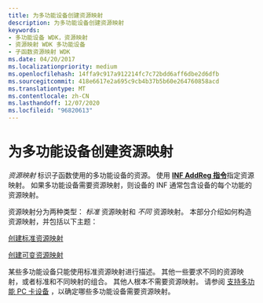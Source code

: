 ```yaml
---
title: 为多功能设备创建资源映射
description: 为多功能设备创建资源映射
keywords:
- 多功能设备 WDK，资源映射
- 资源映射 WDK 多功能设备
- 子函数资源映射 WDK
ms.date: 04/20/2017
ms.localizationpriority: medium
ms.openlocfilehash: 14ffa9c917a912214fc7c72bdd6aff6dbe2d6dfb
ms.sourcegitcommit: 418e6617e2a695c9cb4b37b5b60e264760858acd
ms.translationtype: MT
ms.contentlocale: zh-CN
ms.lasthandoff: 12/07/2020
ms.locfileid: "96820613"
---
```

# <a name="creating-resource-maps-for-a-multifunction-device"></a>为多功能设备创建资源映射





*资源映射* 标识子函数使用的多功能设备的资源。 使用 [**INF AddReg 指令**](../install/inf-addreg-directive.md)指定资源映射。 如果多功能设备需要资源映射，则设备的 INF 通常包含设备的每个功能的资源映射。

资源映射分为两种类型： *标准* 资源映射和 *不同* 资源映射。 本部分介绍如何构造资源映射，并包括以下主题：

[创建标准资源映射](creating-standard-resource-maps.md)

[创建可变资源映射](creating-varying-resource-maps.md)

某些多功能设备只能使用标准资源映射进行描述。 其他一些要求不同的资源映射，或者标准和不同映射的组合。 其他人根本不需要资源映射。 请参阅 [支持多功能 PC 卡设备](supporting-multifunction-pc-card-devices.md) ，以确定哪些多功能设备需要资源映射。

 


